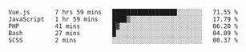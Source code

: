 <!--START_SECTION:waka-->

```text
Vue.js       7 hrs 59 mins   ██████████████████░░░░░░░   71.55 %
JavaScript   1 hr 59 mins    ████▒░░░░░░░░░░░░░░░░░░░░   17.79 %
PHP          41 mins         █▓░░░░░░░░░░░░░░░░░░░░░░░   06.20 %
Bash         27 mins         █░░░░░░░░░░░░░░░░░░░░░░░░   04.09 %
SCSS         2 mins          ░░░░░░░░░░░░░░░░░░░░░░░░░   00.37 %
```

<!--END_SECTION:waka-->
